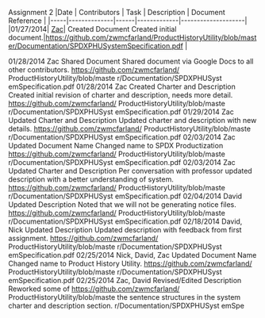 Assignment 2
|Date | Contributors | Task | Description | Document Reference |
|-----|--------------|------|-------------|--------------------|
|01/27/2014| <a href="https://github.com/zwmcfarland">Zac</a>| Created Document Created initial document.|https://github.com/zwmcfarland/ProductHistoryUtility/blob/master/Documentation/SPDXPHUSystemSpecification.pdf |



01/28/2014 Zac Shared Document Shared document via
Google Docs to all
other contributors.
https://github.com/zwmcfarland/
ProductHistoryUtility/blob/maste
r/Documentation/SPDXPHUSyst
emSpecification.pdf
01/28/2014 Zac Created Charter and
Description
Created initial
revision of charter
and description,
needs more detail.
https://github.com/zwmcfarland/
ProductHistoryUtility/blob/maste
r/Documentation/SPDXPHUSyst
emSpecification.pdf
01/29/2014 Zac Updated Charter and
Description
Updated charter and
description with new
details.
https://github.com/zwmcfarland/
ProductHistoryUtility/blob/maste
r/Documentation/SPDXPHUSyst
emSpecification.pdf
02/03/2014 Zac Updated Document
Name
Changed name to
SPDX Productization
https://github.com/zwmcfarland/
ProductHistoryUtility/blob/maste
r/Documentation/SPDXPHUSyst
emSpecification.pdf
02/03/2014 Zac Updated Charter and
Description
Per conversation with
professor updated
description with a
better understanding
of system.
https://github.com/zwmcfarland/
ProductHistoryUtility/blob/maste
r/Documentation/SPDXPHUSyst
emSpecification.pdf
02/04/2014 David Updated Description Noted that we will not
be generating notice
files.
https://github.com/zwmcfarland/
ProductHistoryUtility/blob/maste
r/Documentation/SPDXPHUSyst
emSpecification.pdf
02/18/2014 David, Nick Updated Description Updated description
with feedback from
first assignment.
https://github.com/zwmcfarland/
ProductHistoryUtility/blob/maste
r/Documentation/SPDXPHUSyst
emSpecification.pdf
02/25/2014 Nick, David,
Zac
Updated Document
Name
Changed name to
Product History
Utility.
https://github.com/zwmcfarland/
ProductHistoryUtility/blob/maste
r/Documentation/SPDXPHUSyst
emSpecification.pdf
02/25/2014 Zac, David Revised/Edited
Description
Reworked some of https://github.com/zwmcfarland/
ProductHistoryUtility/blob/maste
the sentence
structures in the
system charter and
description section.
r/Documentation/SPDXPHUSyst
emSpe
